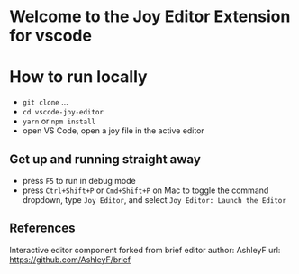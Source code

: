 # Welcome to the Joy Editor Extension for vscode

# How to run locally
* `git clone` ...
* `cd vscode-joy-editor`
* `yarn` or `npm install`
* open VS Code, open a joy file in the active editor

## Get up and running straight away
* press `F5` to run in debug mode
* press `Ctrl+Shift+P` or `Cmd+Shift+P` on Mac to toggle the command dropdown,  type `Joy Editor`, and select `Joy Editor: Launch the Editor`

## References
Interactive editor component forked from brief editor
author: AshleyF url: https://github.com/AshleyF/brief